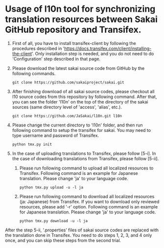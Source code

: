 # Usage of l10n tool for synchronizing translation resources between Sakai GitHub repository and Transifex.

1. First of all, you have to install transifex-client by following the procedures described in 'https://docs.transifex.com/client/installing-the-client'. Only installation step is needed, and you do not need to do 'Configuration' step described in that page.

1. Please download the latest sakai source code from GitHub by the following commands.
    ```
    git clone https://github.com/sakaiproject/sakai.git
    ```

1. After finishing download of all sakai source codes, please checkout all l10 source codes from this repository by following command. After that, you can see the folder 'l10n' on the top of the directory of the sakai sources (same directory level of 'access', 'alias', etc.).
    ```
   git clone https://github.com/JaSakai/l10n.git l10n
    ```

1. Please change the current directory to 'l10n' folder, and then run following command to setup the transifex for sakai. You may need to type username and password of Transifex.
    ```
   python tmx.py init
    ```

1. In the case of uploading translations to Transifex, please follow [5-i]. In the case of downloading translations from Transifex, please follow [5-ii].
    1. Please run following command to upload all localized resources to Transifex. Following command is an example for Japanese translation. Please change 'ja' to your language code.
        ```
        python tmx.py upload -u -l ja
        ```

    1. Please run following command to download all localized resources (ja: Japanese) from Transifex. If you want to download only reviewed resources, please add '-r' option. Following command is an example for Japanese translation. Please change 'ja' to your language code.
        ```
        python tmx.py download -u -l ja
        ```

After the step 5-ii, '.properties' files of sakai source codes are replaced with the translation done in Transifex. You need to do steps 1, 2, 3, and 4 only once, and you can skip these steps from the second trial.
